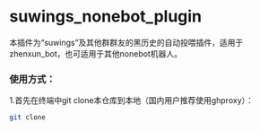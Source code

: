# suwings_nonebot_plugin
本插件为“suwings”及其他群群友的黑历史的自动投喂插件，适用于zhenxun_bot，也可适用于其他nonebot机器人。

### 使用方式：

1.首先在终端中git clone本仓库到本地（国内用户推荐使用ghproxy）：
```bash
git clone
